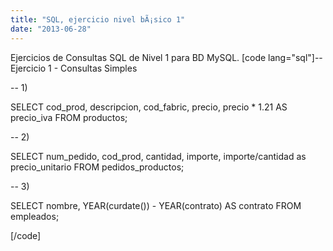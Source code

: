 ```yaml
---
title: "SQL, ejercicio nivel bÃ¡sico 1"
date: "2013-06-28"
---
```


Ejercicios de Consultas SQL de Nivel 1 para BD MySQL.
\[code lang="sql"\]-- Ejercicio 1 - Consultas Simples

-- 1)

SELECT cod\_prod, descripcion, cod\_fabric, precio, precio \* 1.21 AS precio\_iva FROM productos;

-- 2)

SELECT num\_pedido, cod\_prod, cantidad, importe, importe/cantidad as precio\_unitario FROM pedidos\_productos;

-- 3)

SELECT nombre, YEAR(curdate()) - YEAR(contrato) AS contrato FROM empleados;

\[/code\]
